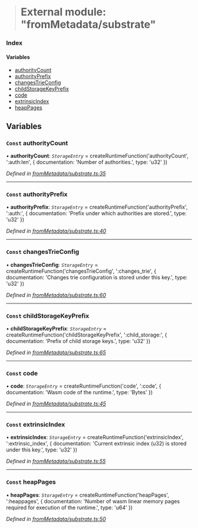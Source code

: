 > # External module: "fromMetadata/substrate"

### Index

#### Variables

* [authorityCount](_frommetadata_substrate_.md#const-authoritycount)
* [authorityPrefix](_frommetadata_substrate_.md#const-authorityprefix)
* [changesTrieConfig](_frommetadata_substrate_.md#const-changestrieconfig)
* [childStorageKeyPrefix](_frommetadata_substrate_.md#const-childstoragekeyprefix)
* [code](_frommetadata_substrate_.md#const-code)
* [extrinsicIndex](_frommetadata_substrate_.md#const-extrinsicindex)
* [heapPages](_frommetadata_substrate_.md#const-heappages)

## Variables

### `Const` authorityCount

• **authorityCount**: *`StorageEntry`* =  createRuntimeFunction('authorityCount', ':auth:len', {
  documentation: 'Number of authorities.',
  type: 'u32'
})

*Defined in [fromMetadata/substrate.ts:35](https://github.com/polkadot-js/api/blob/8c4320c/packages/type-storage/src/fromMetadata/substrate.ts#L35)*

___

### `Const` authorityPrefix

• **authorityPrefix**: *`StorageEntry`* =  createRuntimeFunction('authorityPrefix', ':auth:', {
  documentation: 'Prefix under which authorities are stored.',
  type: 'u32'
})

*Defined in [fromMetadata/substrate.ts:40](https://github.com/polkadot-js/api/blob/8c4320c/packages/type-storage/src/fromMetadata/substrate.ts#L40)*

___

### `Const` changesTrieConfig

• **changesTrieConfig**: *`StorageEntry`* =  createRuntimeFunction('changesTrieConfig', ':changes_trie', {
  documentation: 'Changes trie configuration is stored under this key.',
  type: 'u32'
})

*Defined in [fromMetadata/substrate.ts:60](https://github.com/polkadot-js/api/blob/8c4320c/packages/type-storage/src/fromMetadata/substrate.ts#L60)*

___

### `Const` childStorageKeyPrefix

• **childStorageKeyPrefix**: *`StorageEntry`* =  createRuntimeFunction('childStorageKeyPrefix', ':child_storage:', {
  documentation: 'Prefix of child storage keys.',
  type: 'u32'
})

*Defined in [fromMetadata/substrate.ts:65](https://github.com/polkadot-js/api/blob/8c4320c/packages/type-storage/src/fromMetadata/substrate.ts#L65)*

___

### `Const` code

• **code**: *`StorageEntry`* =  createRuntimeFunction('code', ':code', {
  documentation: 'Wasm code of the runtime.',
  type: 'Bytes'
})

*Defined in [fromMetadata/substrate.ts:45](https://github.com/polkadot-js/api/blob/8c4320c/packages/type-storage/src/fromMetadata/substrate.ts#L45)*

___

### `Const` extrinsicIndex

• **extrinsicIndex**: *`StorageEntry`* =  createRuntimeFunction('extrinsicIndex', ':extrinsic_index', {
  documentation: 'Current extrinsic index (u32) is stored under this key.',
  type: 'u32'
})

*Defined in [fromMetadata/substrate.ts:55](https://github.com/polkadot-js/api/blob/8c4320c/packages/type-storage/src/fromMetadata/substrate.ts#L55)*

___

### `Const` heapPages

• **heapPages**: *`StorageEntry`* =  createRuntimeFunction('heapPages', ':heappages', {
  documentation: 'Number of wasm linear memory pages required for execution of the runtime.',
  type: 'u64'
})

*Defined in [fromMetadata/substrate.ts:50](https://github.com/polkadot-js/api/blob/8c4320c/packages/type-storage/src/fromMetadata/substrate.ts#L50)*